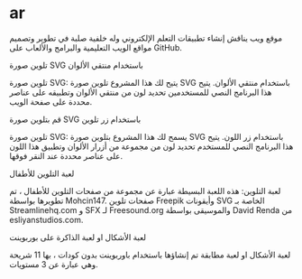 # ar
موقع ويب يناقش إنشاء تطبيقات التعلم الإلكتروني وله خلفية صلبة في تطوير وتصميم مواقع الويب التعليمية والبرامج والألعاب على GitHub.

تلوين صورة SVG باستخدام منتقي الألوان

تلوين صورة SVG: يتيح لك هذا المشروع تلوين صورة SVG باستخدام منتقي الألوان. يتيح هذا البرنامج النصي للمستخدمين تحديد لون من منتقي الألوان وتطبيقه على عناصر محددة على صفحة الويب.

قم بتلوين صورة SVG باستخدام زر تلوين

تلوين صورة SVG: يسمح لك هذا المشروع بتلوين صورة SVG باستخدام زر اللون.  يتيح هذا البرنامج النصي للمستخدم تحديد لون من مجموعة من أزرار الألوان وتطبيق هذا اللون على عناصر محددة عند النقر فوقها.

لعبة التلوين للأطفال

لعبة التلوين: هذه اللعبة البسيطة عبارة عن مجموعة من صفحات التلوين للأطفال ، تم تطويرها بواسطة Mohcin147. صفحات تلوين Freepik وأيقونات SVG الخاصة بـ Streamlinehq.com و SFX لـ Freesound.org والموسيقى بواسطة David Renda من esliyanstudios.com.

لعبة الأشكال او لعبة الذاكرة على بوربوينت

لعبة الأشكال او لعبة مطابقة تم إنشاؤها باستخدام باوربوينت بدون كودات ، بها 11 شريحة وهي عبارة عن 3 مستويات.
